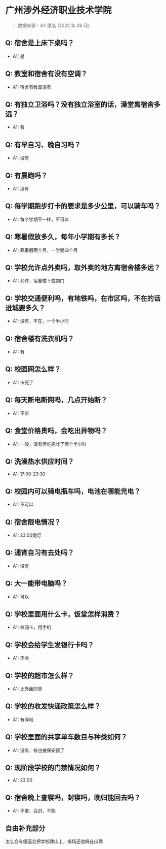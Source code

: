 # 广州涉外经济职业技术学院

> 数据来源：A1: 匿名 (2022 年 06 月)

## Q: 宿舍是上床下桌吗？

- A1: 是

## Q: 教室和宿舍有没有空调？

- A1: 宿舍有教室没有

## Q: 有独立卫浴吗？没有独立浴室的话，澡堂离宿舍多远？

- A1: 有

## Q: 有早自习、晚自习吗？

- A1: 没有

## Q: 有晨跑吗？

- A1: 没有

## Q: 每学期跑步打卡的要求是多少公里，可以骑车吗？

- A1: 每个学期不一样，不可以

## Q: 寒暑假放多久，每年小学期有多长？

- A1: 寒暑假两个月，一学期四个月

## Q: 学校允许点外卖吗，取外卖的地方离宿舍楼多远？

- A1: 允许，宿舍楼下或南门

## Q: 学校交通便利吗，有地铁吗，在市区吗，不在的话进城要多久？

- A1: 没有，不在，一个半小时

## Q: 宿舍楼有洗衣机吗？

- A1: 有

## Q: 校园网怎么样？

- A1: 卡死了

## Q: 每天断电断网吗，几点开始断？

- A1: 不断

## Q: 食堂价格贵吗，会吃出异物吗？

- A1: 一般，没有但吃完吐了两个半小时

## Q: 洗澡热水供应时间？

- A1: 17:00-23:30

## Q: 校园内可以骑电瓶车吗，电池在哪能充电？

- A1: 不可以

## Q: 宿舍限电情况？

- A1: 23:00熄灯

## Q: 通宵自习有去处吗？

- A1: 没有

## Q: 大一能带电脑吗？

- A1: 可以

## Q: 学校里面用什么卡，饭堂怎样消费？

- A1: 校园卡，用手机

## Q: 学校会给学生发银行卡吗？

- A1: 不会

## Q: 学校的超市怎么样？

- A1: 比外面的贵

## Q: 学校的收发快递政策怎么样？

- A1: 有驿站

## Q: 学校里面的共享单车数目与种类如何？

- A1: 没有，有也被保安锁了

## Q: 现阶段学校的门禁情况如何？

- A1: 23:00

## Q: 宿舍晚上查寝吗，封寝吗，晚归能回去吗？

- A1: 不查，会封，不能

## 自由补充部分

怎么会有傻逼会把学校建山上，操场还他妈在山顶